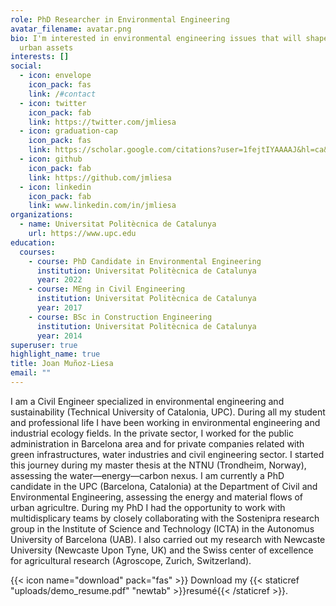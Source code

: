 ```yaml
---
role: PhD Researcher in Environmental Engineering
avatar_filename: avatar.png
bio: I'm interested in environmental engineering issues that will shape future
  urban assets
interests: []
social:
  - icon: envelope
    icon_pack: fas
    link: /#contact
  - icon: twitter
    icon_pack: fab
    link: https://twitter.com/jmliesa
  - icon: graduation-cap
    icon_pack: fas
    link: https://scholar.google.com/citations?user=1fejtIYAAAAJ&hl=ca&oi=ao
  - icon: github
    icon_pack: fab
    link: https://github.com/jmliesa
  - icon: linkedin
    icon_pack: fab
    link: www.linkedin.com/in/jmliesa
organizations:
  - name: Universitat Politècnica de Catalunya
    url: https://www.upc.edu
education:
  courses:
    - course: PhD Candidate in Environmental Engineering
      institution: Universitat Politècnica de Catalunya
      year: 2022
    - course: MEng in Civil Engineering
      institution: Universitat Politècnica de Catalunya
      year: 2017
    - course: BSc in Construction Engineering
      institution: Universitat Politècnica de Catalunya
      year: 2014
superuser: true
highlight_name: true
title: Joan Muñoz-Liesa
email: ""
---
```

I am a Civil Engineer specialized in environmental engineering and sustainability (Technical University of Catalonia, UPC). During all my student and professional life I have been working in environmental engineering and industrial ecology fields. In the private sector, I worked for the public administration in Barcelona area and for private companies related with green infrastructures, water industries and civil engineering sector. I started this journey during my master thesis at the NTNU (Trondheim, Norway), assessing the water—energy—carbon nexus. I am currently a PhD candidate in the UPC (Barcelona, Catalonia) at the Department of Civil and Environmental Engineering, assessing the energy and material flows of urban agricultre. During my PhD I had the opportunity to work with multidisplicary teams by closely collaborating with the Sostenipra research group in the Institute of Science and Technology (ICTA) in the Autonomus University of Barcelona (UAB). I also carried out my research with Newcaste University (Newcaste Upon Tyne, UK) and the Swiss center of excellence for agricultural research (Agroscope, Zurich, Switzerland).   

{{< icon name="download" pack="fas" >}} Download my {{< staticref "uploads/demo_resume.pdf" "newtab" >}}resumé{{< /staticref >}}.